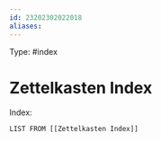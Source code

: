 ```yaml
---
id: 23202302022018
aliases: 
---
```

Type: #index

# Zettelkasten Index

Index:
```dataview
LIST FROM [[Zettelkasten Index]]
```


